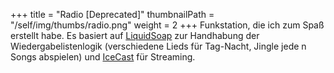 +++
title = "Radio [Deprecated]"
thumbnailPath = "/self/img/thumbs/radio.png"
weight = 2
+++
Funkstation, die ich zum Spaß erstellt habe.
Es basiert auf [LiquidSoap](https://www.liquidsoap.info/) zur Handhabung der Wiedergabelistenlogik (verschiedene Lieds für Tag-Nacht,
Jingle jede n Songs abspielen) und [IceCast](https://icecast.org/) für Streaming.
